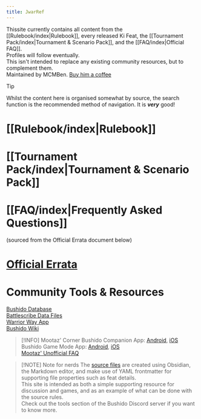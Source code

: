 ```yaml
---
title: JwarRef
---
```

Thissite currently contains all content from the [[Rulebook/index|Rulebook]], every released Ki Feat, the [[Tournament Pack/index|Tournament & Scenario Pack]], and the [[FAQ/index|Official FAQ]].  
Profiles will follow eventually.  
This isn't intended to replace any existing community resources, but to complement them.  
Maintained by MCMBen. [Buy him a coffee](https://ko-fi.com/mcmben)

> [!tip]
> Whilst the content here is organised somewhat by source, the search function is the recommended method of navigation. It is ***very*** good!

# [[Rulebook/index|Rulebook]]
# [[Tournament Pack/index|Tournament & Scenario Pack]]
# [[FAQ/index|Frequently Asked Questions]]
(sourced from the Official Errata document below)
# [Official Errata](https://docs.google.com/document/d/1QVDOiHRrkplIJV72aeod3jDvE-Qkb_HlmljF8rgZAf0/edit?usp=sharing)

# Community Tools & Resources

[Bushido Database](https://bushidodb.ddns.net/bushido/)  
[Battlescribe Data Files](https://github.com/BSData/bushido)  
[Warrior Way App](https://warriorway.netlify.app/)  
[Bushido Wiki](http://bushidothegame.wikidot.com/)  

> [!INFO] Mootaz' Corner
> Bushido Companion App: [Android](https://play.google.com/store/apps/details?id=de.molkow.bushido), [iOS](https://apps.apple.com/gb/app/bushido-companion/id1582528969)   
> Bushido Game Mode App: [Android](https://play.google.com/store/apps/details?id=de.molkow.bushido_gm), [iOS](https://apps.apple.com/gb/app/bushido-game-mode/id6670756121)  
> [Mootaz' Unofficial FAQ](https://docs.google.com/document/d/1HM9FM4ea5xhFmDj2TLgnHlz_2to8a_uLu6rfzfASwm4/edit?usp=sharing)

> [!NOTE] Note for nerds
> The [source files](https://github.com/GCT-Studios/JwarRef) are created using Obsidian, the Markdown editor, and make use of YAML frontmatter for supporting file properties such as feat details.  
> This site is intended as both a simple supporting resource for discussion and games, and as an example of what can be done with the source rules.  
> Check out the tools section of the Bushido Discord server if you want to know more.


